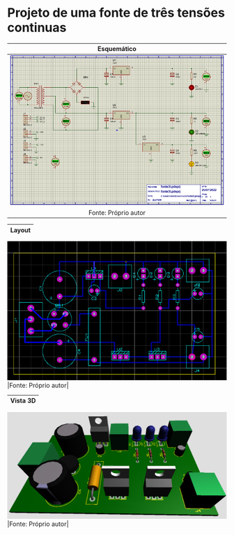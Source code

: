 # Projeto de uma fonte de três tensões continuas
|Esquemático|
|:---------:|
|![Esquemático](https://github.com/vyniexec/fonte3t/blob/main/Esquemático.PNG)|
|Fonte: Próprio autor|

|Layout|
|:---------:|
![Layout](https://github.com/vyniexec/fonte3t/blob/main/Layout.PNG)
|Fonte: Próprio autor|

|Vista 3D|
|:---------:|
![Vista3D](https://github.com/vyniexec/fonte3t/blob/main/3D.PNG)
|Fonte: Próprio autor|
